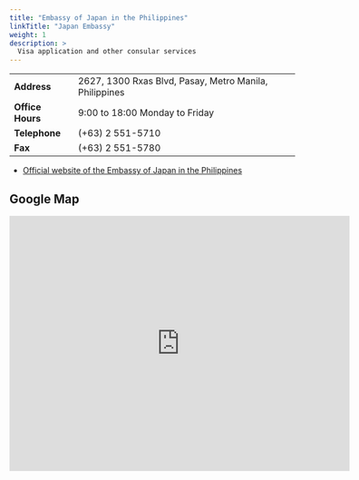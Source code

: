 ```yaml
---
title: "Embassy of Japan in the Philippines"
linkTitle: "Japan Embassy"
weight: 1
description: >
  Visa application and other consular services
---
```


<table>
<tbody>

<tr>
<td><strong>Address</strong></td>
<td>2627, 1300 Rxas Blvd, Pasay, Metro Manila, Philippines</td>
</tr>

<tr>
<td><strong>Office Hours</strong></td>
<td>9:00 to 18:00 Monday to Friday</td>
</tr>

<tr>
<td><strong>Telephone</strong></td>
<td>(+63) 2 551-5710</td>
</tr>

<tr>
<td><strong>Fax</strong></td>
<td>(+63) 2 551-5780</td>
</tr>

</tbody>
</table>

* [Official website of the Embassy of Japan in the Philippines](https://www.ph.emb-japan.go.jp/)

## Google Map

<iframe src="https://www.google.com/maps/embed?pb=!1m18!1m12!1m3!1d3862.031691305049!2d120.99047131517588!3d14.540179989841011!2m3!1f0!2f0!3f0!3m2!1i1024!2i768!4f13.1!3m3!1m2!1s0x3397c9595e31ac43%3A0x35c7162e81c99f27!2sEmbassy%20of%20Japan%20in%20Philippines!5e0!3m2!1sen!2sjp!4v1601687589022!5m2!1sen!2sjp" width="600" height="450" frameborder="0" style="border:0;" allowfullscreen="" aria-hidden="false" tabindex="0"></iframe>